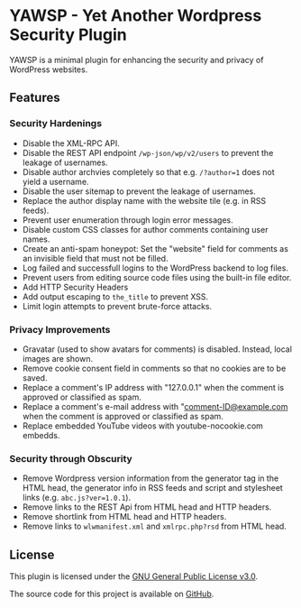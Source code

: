 # YAWSP - Yet Another Wordpress Security Plugin

YAWSP is a minimal plugin for enhancing the security and privacy of WordPress websites.

## Features

### Security Hardenings
* Disable the XML-RPC API.
* Disable the REST API endpoint `/wp-json/wp/v2/users` to prevent the leakage of usernames.
* Disable author archvies completely so that e.g. `/?author=1` does not yield a username.
* Disable the user sitemap to prevent the leakage of usernames.
* Replace the author display name with the website tile (e.g. in RSS feeds).
* Prevent user enumeration through login error messages.
* Disable custom CSS classes for author comments containing user names.
* Create an anti-spam honeypot: Set the "website" field for comments as an invisible field that must not be filled.
* Log failed and successfull logins to the WordPress backend to log files.
* Prevent users from editing source code files using the built-in file editor.
* Add HTTP Security Headers
* Add output escaping to `the_title` to prevent XSS.
* Limit login attempts to prevent brute-force attacks.

### Privacy Improvements
* Gravatar (used to show avatars for comments) is disabled. Instead, local images are shown.
* Remove cookie consent field in comments so that no cookies are to be saved.
* Replace a comment's IP address with "127.0.0.1" when the comment is approved or classified as spam.
* Replace a comment's e-mail address with "comment-ID@example.com when the comment is approved or classified as spam.
* Replace embedded YouTube videos with youtube-nocookie.com embedds.

### Security through Obscurity
* Remove Wordpress version information from the generator tag in the HTML head, the generator info in RSS feeds and script and stylesheet links (e.g. `abc.js?ver=1.0.1`).
* Remove links to the REST Api from HTML head and HTTP headers.
* Remove shortlink from HTML head and HTTP headers.
* Remove links to `wlwmanifest.xml` and `xmlrpc.php?rsd` from HTML head.

## License
This plugin is licensed under the [GNU General Public License v3.0](https://www.gnu.org/licenses/gpl-3.0).

The source code for this project is available on [GitHub](https://github.com/chrrel/yawsp).
